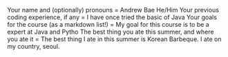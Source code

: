Your name and (optionally) pronouns = Andrew Bae He/Him
Your previous coding experience, if any = I have once tried the basic of Java
Your goals for the course (as a markdown list!) = My goal for this course is to be a expert at Java and Pytho
The best thing you ate this summer, and where you ate it = The best thing I ate in this summer is Korean Barbeque. I ate on my country, seoul. 

<!---
Andrew-0909/Andrew-0909 is a ✨ special ✨ repository because its `README.md` (this file) appears on your GitHub profile.
You can click the Preview link to take a look at your changes.
--->
